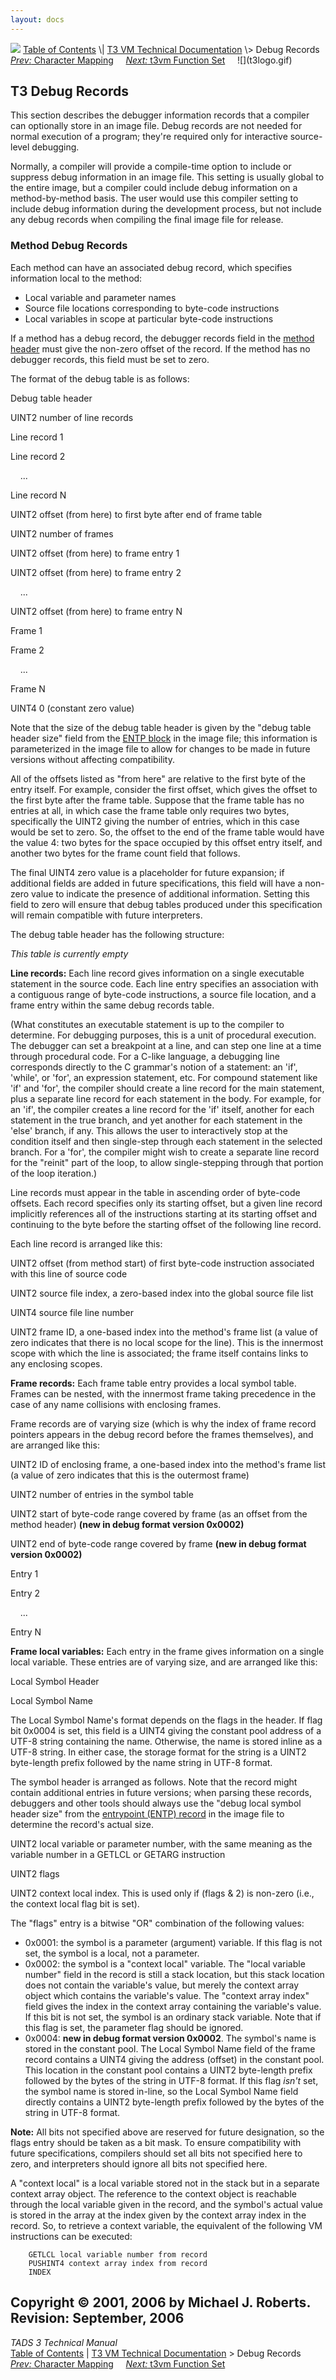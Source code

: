 ```yaml
---
layout: docs
---
```



<img src="../topbar.jpg" data-border="0" />
<a href="../toc.html" class="nav">Table of Contents</a> \|
<a href="../t3spec.html" class="nav">T3 VM Technical Documentation</a> \>
Debug Records  
<span class="navnp"><a href="charmap.html" class="nav"><em>Prev:</em> Character Mapping</a>
   
<a href="fnset_t3.html" class="nav"><em>Next:</em> t3vm Function Set</a>
    </span>
![](t3logo.gif)

  
  

## T3 Debug Records

This section describes the debugger information records that a compiler
can optionally store in an image file. Debug records are not needed for
normal execution of a program; they're required only for interactive
source-level debugging.

Normally, a compiler will provide a compile-time option to include or
suppress debug information in an image file. This setting is usually
global to the entire image, but a compiler could include debug
information on a method-by-method basis. The user would use this
compiler setting to include debug information during the development
process, but not include any debug records when compiling the final
image file for release.

### Method Debug Records

Each method can have an associated debug record, which specifies
information local to the method:

- Local variable and parameter names
- Source file locations corresponding to byte-code instructions
- Local variables in scope at particular byte-code instructions

If a method has a debug record, the debugger records field in the
[method header](model.html#methods) must give the non-zero offset of the
record. If the method has no debugger records, this field must be set to
zero.

The format of the debug table is as follows:

Debug table header

UINT2 number of line records

Line record 1

Line record 2

  
    ...  
  

Line record N

UINT2 offset (from here) to first byte after end of frame table

UINT2 number of frames

UINT2 offset (from here) to frame entry 1

UINT2 offset (from here) to frame entry 2

  
    ...  
  

UINT2 offset (from here) to frame entry N

Frame 1

Frame 2

  
    ...  
  

Frame N

UINT4 0 (constant zero value)

Note that the size of the debug table header is given by the "debug
table header size" field from the [ENTP block](format.html#BlockENTP) in
the image file; this information is parameterized in the image file to
allow for changes to be made in future versions without affecting
compatibility.

All of the offsets listed as "from here" are relative to the first byte
of the entry itself. For example, consider the first offset, which gives
the offset to the first byte after the frame table. Suppose that the
frame table has no entries at all, in which case the frame table only
requires two bytes, specifically the UINT2 giving the number of entries,
which in this case would be set to zero. So, the offset to the end of
the frame table would have the value 4: two bytes for the space occupied
by this offset entry itself, and another two bytes for the frame count
field that follows.

The final UINT4 zero value is a placeholder for future expansion; if
additional fields are added in future specifications, this field will
have a non-zero value to indicate the presence of additional
information. Setting this field to zero will ensure that debug tables
produced under this specification will remain compatible with future
interpreters.

The debug table header has the following structure:

*This table is currently empty*

**Line records:** Each line record gives information on a single
executable statement in the source code. Each line entry specifies an
association with a contiguous range of byte-code instructions, a source
file location, and a frame entry within the same debug records table.

(What constitutes an executable statement is up to the compiler to
determine. For debugging purposes, this is a unit of procedural
execution. The debugger can set a breakpoint at a line, and can step one
line at a time through procedural code. For a C-like language, a
debugging line corresponds directly to the C grammar's notion of a
statement: an 'if', 'while', or 'for', an expression statement, etc. For
compound statement like 'if' and 'for', the compiler should create a
line record for the main statement, plus a separate line record for each
statement in the body. For example, for an 'if', the compiler creates a
line record for the 'if' itself, another for each statement in the true
branch, and yet another for each statement in the 'else' branch, if any.
This allows the user to interactively stop at the condition itself and
then single-step through each statement in the selected branch. For a
'for', the compiler might wish to create a separate line record for the
"reinit" part of the loop, to allow single-stepping through that portion
of the loop iteration.)

Line records must appear in the table in ascending order of byte-code
offsets. Each record specifies only its starting offset, but a given
line record implicitly references all of the instructions starting at
its starting offset and continuing to the byte before the starting
offset of the following line record.

Each line record is arranged like this:

UINT2 offset (from method start) of first byte-code instruction
associated with this line of source code

UINT2 source file index, a zero-based index into the global source file
list

UINT4 source file line number

UINT2 frame ID, a one-based index into the method's frame list (a value
of zero indicates that there is no local scope for the line). This is
the innermost scope with which the line is associated; the frame itself
contains links to any enclosing scopes.

<span id="frameRecord"></span>**Frame records:** Each frame table entry
provides a local symbol table. Frames can be nested, with the innermost
frame taking precedence in the case of any name collisions with
enclosing frames.

Frame records are of varying size (which is why the index of frame
record pointers appears in the debug record before the frames
themselves), and are arranged like this:

UINT2 ID of enclosing frame, a one-based index into the method's frame
list (a value of zero indicates that this is the outermost frame)

UINT2 number of entries in the symbol table

UINT2 start of byte-code range covered by frame (as an offset from the
method header) **(new in debug format version 0x0002)**

UINT2 end of byte-code range covered by frame **(new in debug format
version 0x0002)**

Entry 1

Entry 2

  
    ...  
  

Entry N

<span id="frameLocalVar"></span>**Frame local variables:** Each entry in
the frame gives information on a single local variable. These entries
are of varying size, and are arranged like this:

Local Symbol Header

Local Symbol Name

The Local Symbol Name's format depends on the flags in the header. If
flag bit 0x0004 is set, this field is a UINT4 giving the constant pool
address of a UTF-8 string containing the name. Otherwise, the name is
stored inline as a UTF-8 string. In either case, the storage format for
the string is a UINT2 byte-length prefix followed by the name string in
UTF-8 format.

The symbol header is arranged as follows. Note that the record might
contain additional entries in future versions; when parsing these
records, debuggers and other tools should always use the "debug local
symbol header size" from the [entrypoint (ENTP)
record](format.html#BlockENTP) in the image file to determine the
record's actual size.

UINT2 local variable or parameter number, with the same meaning as the
variable number in a GETLCL or GETARG instruction

UINT2 flags

UINT2 context local index. This is used only if (flags & 2) is non-zero
(i.e., the context local flag bit is set).

The "flags" entry is a bitwise "OR" combination of the following values:

- 0x0001: the symbol is a parameter (argument) variable. If this flag is
  not set, the symbol is a local, not a parameter.
- 0x0002: the symbol is a "context local" variable. The "local variable
  number" field in the record is still a stack location, but this stack
  location does not contain the variable's value, but merely the context
  array object which contains the variable's value. The "context array
  index" field gives the index in the context array containing the
  variable's value. If this bit is not set, the symbol is an ordinary
  stack variable. Note that if this flag is set, the parameter flag
  should be ignored.
- 0x0004: **new in debug format version 0x0002**. The symbol's name is
  stored in the constant pool. The Local Symbol Name field of the frame
  record contains a UINT4 giving the address (offset) in the constant
  pool. This location in the constant pool contains a UINT2 byte-length
  prefix followed by the bytes of the string in UTF-8 format. If this
  flag *isn't* set, the symbol name is stored in-line, so the Local
  Symbol Name field directly contains a UINT2 byte-length prefix
  followed by the bytes of the string in UTF-8 format.

**Note:** All bits not specified above are reserved for future
designation, so the flags entry should be taken as a bit mask. To ensure
compatibility with future specifications, compilers should set all bits
not specified here to zero, and interpreters should ignore all bits not
specified here.

A "context local" is a local variable stored not in the stack but in a
separate context array object. The reference to the context object is
reachable through the local variable given in the record, and the
symbol's actual value is stored in the array at the index given by the
context array index in the record. So, to retrieve a context variable,
the equivalent of the following VM instructions can be executed:

        GETLCL local variable number from record
        PUSHINT4 context array index from record
        INDEX



Copyright © 2001, 2006 by Michael J. Roberts.  
Revision: September, 2006
------------------------------------------------------------------------



*TADS 3 Technical Manual*  
<a href="../toc.html" class="nav">Table of Contents</a> \|
<a href="../t3spec.html" class="nav">T3 VM Technical Documentation</a> \>
Debug Records  
<span class="navnp"><a href="charmap.html" class="nav"><em>Prev:</em> Character Mapping</a>
   
<a href="fnset_t3.html" class="nav"><em>Next:</em> t3vm Function Set</a>
    </span>


